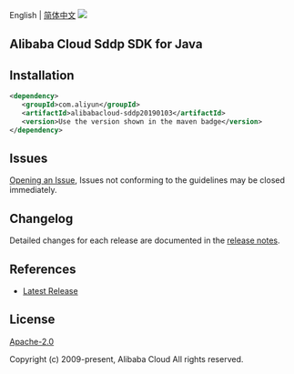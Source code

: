 English | [简体中文](README-CN.md)
![](https://aliyunsdk-pages.alicdn.com/icons/AlibabaCloud.svg)

## Alibaba Cloud Sddp SDK for Java

## Installation

```xml
<dependency>
   <groupId>com.aliyun</groupId>
   <artifactId>alibabacloud-sddp20190103</artifactId>
   <version>Use the version shown in the maven badge</version>
</dependency>
```

## Issues
[Opening an Issue](https://github.com/aliyun/alibabacloud-java-async-sdk/issues/new), Issues not conforming to the guidelines may be closed immediately.

## Changelog
Detailed changes for each release are documented in the [release notes](./ChangeLog.txt).

## References
* [Latest Release](https://github.com/aliyun/alibabacloud-async-java-sdk/)

## License
[Apache-2.0](http://www.apache.org/licenses/LICENSE-2.0)

Copyright (c) 2009-present, Alibaba Cloud All rights reserved.